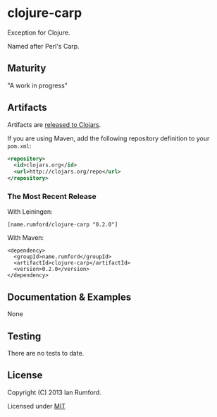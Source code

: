 # clojure-carp

Exception for Clojure.

Named after Perl's Carp.

## Maturity

"A work in progress"

## Artifacts

Artifacts are
[released to Clojars](https://clojars.org/name.rumford/clojure-carp).

If you are using Maven, add the following repository
definition to your `pom.xml`:

``` xml
<repository>
  <id>clojars.org</id>
  <url>http://clojars.org/repo</url>
</repository>
```

### The Most Recent Release

With Leiningen:

    [name.rumford/clojure-carp "0.2.0"]

With Maven:

    <dependency>
      <groupId>name.rumford</groupId>
      <artifactId>clojure-carp</artifactId>
      <version>0.2.0</version>
    </dependency>


## Documentation & Examples

None

## Testing

There are no tests to date.

## License

Copyright (C) 2013 Ian Rumford.

Licensed under [MIT](http://opensource.org/licenses/MIT)

